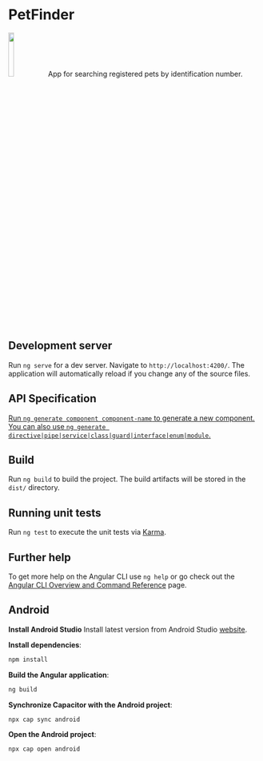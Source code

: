# PetFinder
<img src="../PetFinder-BE/img/under_construction.jpg" width="15%">
App for searching registered pets by identification number. 

## Development server

Run `ng serve` for a dev server. Navigate to `http://localhost:4200/`. The application will automatically reload if you change any of the source files.

## API Specification

[Run `ng generate component component-name` to generate a new component. You can also use `ng generate directive|pipe|service|class|guard|interface|enum|module`.](https://app.swaggerhub.com/apis/ARTURPUHICE_1/Pet_Finder_API/1.0.0#/default/getPetInfo)

## Build

Run `ng build` to build the project. The build artifacts will be stored in the `dist/` directory.

## Running unit tests

Run `ng test` to execute the unit tests via [Karma](https://karma-runner.github.io).

## Further help

To get more help on the Angular CLI use `ng help` or go check out the [Angular CLI Overview and Command Reference](https://angular.dev/tools/cli) page.

## Android

**Install Android Studio**
Install latest version from Android Studio [website](https://developer.android.com/studio).

**Install dependencies**:
```bash
npm install
```

**Build the Angular application**:
```bash
ng build
```

**Synchronize Capacitor with the Android project**:
```bash
npx cap sync android
```

**Open the Android project**:
```bash
npx cap open android
```
